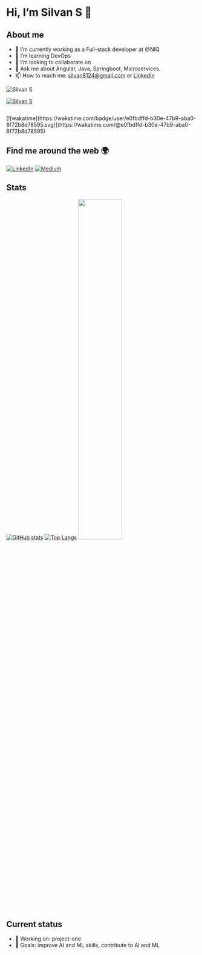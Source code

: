 # Hi, I’m Silvan S 👋

## About me
- 🔭 I’m currently working as a Full-stack developer at @NIQ
- 🌱 I’m learning DevOps
- 👯 I’m looking to collaborate on 
- 💬 Ask me about Angular, Java, Springboot, Microservices.
- 📫 How to reach me: silvan8124@gmail.com or [LinkedIn](https://www.linkedin.com/in/silvan2298/)

<p align="left"> <img src="https://komarev.com/ghpvc/?username=Silvan-S&label=Profile%20views&color=0e75b6&style=flat" alt="Silvan S" /> </p>
<p align="left"> <a href="https://github.com/ryo-ma/github-profile-trophy"><img src="https://github-profile-trophy.vercel.app/?username=Silvan-S" alt="Silvan S" /></a> </p>
<p align="left"> <a href="https://twitter.com/" target="blank"><img src="https://img.shields.io/twitter/follow/?logo=twitter&style=for-the-badge" alt="" /></a> </p>
[![wakatime](https://wakatime.com/badge/user/e0fbdffd-b30e-47b9-aba0-8f72b8d78595.svg)](https://wakatime.com/@e0fbdffd-b30e-47b9-aba0-8f72b8d78595)

## Find me around the web 🌍
<div align="left">
  <a href="https://www.linkedin.com/in/silvan2298/"><img alt="LinkedIn" src="https://img.shields.io/badge/linkedin-%230077B5.svg?style=for-the-badge&logo=linkedin&logoColor=white"/></a>
  <a href="https://github.com/S-Silvan/project-one](https://s-silvan.github.io/"> <img alt="Medium" src="https://img.shields.io/badge/dev.to-0A0A0A?style=for-the-badge&logo=dev.to&logoColor=white"/></a>
</div>

## Stats
[![GitHub stats](https://github-readme-stats.vercel.app/api?username=S-Silvan&show_icons=true&theme=default)](https://github.com/S-Silvan)
[![Top Langs](https://github-readme-stats.vercel.app/api/top-langs/?username=S-Silvan&layout=compact&theme=default)](https://github.com/S-Silvan)
<img width="48%" src="https://github-readme-streak-stats.herokuapp.com/?user=Silvan-S&theme=tokyonight" />

## Current status
- 🔧 Working on: project-one
- 🎯 Goals: improve AI and ML skills, contribute to AI and ML
